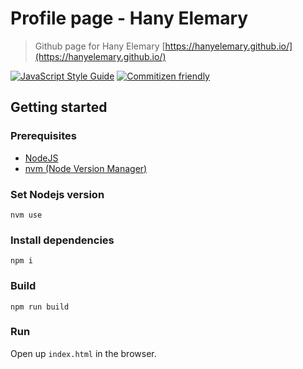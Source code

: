 # Profile page - Hany Elemary
> Github page for Hany Elemary [https://hanyelemary.github.io/](https://hanyelemary.github.io/)

[![JavaScript Style Guide](https://img.shields.io/badge/code_style-standard-brightgreen.svg)](https://standardjs.com)
[![Commitizen friendly](https://img.shields.io/badge/commitizen-friendly-brightgreen.svg)](http://commitizen.github.io/cz-cli/)

## Getting started

### Prerequisites
* [NodeJS](https://nodejs.org/en/)
* [nvm (Node Version Manager)](https://github.com/nvm-sh/nvm)

### Set Nodejs version
```
nvm use
```

### Install dependencies
```
npm i
```

### Build
```
npm run build
```

### Run
Open up `index.html` in the browser.
